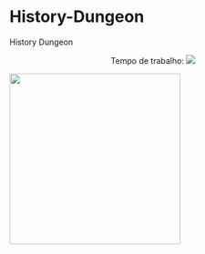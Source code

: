 # History-Dungeon
History Dungeon

<p align="center">
  Tempo de trabalho:
  <img src="https://wakatime.com/badge/user/439fb2c5-8efb-400d-867e-f14e01d2e748/project/0e00f1f6-0d4f-4c04-bd87-a33cdbfe906e.svg">
</p>

<img src="https://user-images.githubusercontent.com/75281033/151087738-483bb898-00f6-40d6-8f6e-b3339382b4ce.png" align="center" width="300px">

